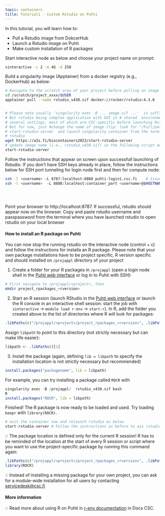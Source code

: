 ```yaml
---
topic: containers
title: Tutorial1 - Custom Rstudio on Puhti
---
```

In this tutorial, you will learn how to:
   - Pull a Rstudio image from DokcerHub
   - Launch a Rstudio image on Puhti
   - Make custom installation of R packages



Start interactive node as below and choose your project name on prompt:

```bash
sinteractive -c 2 -m 4G -d 250

```
Build a singularity image (Apptainer) from  a docker registry (e.g., DockerHub) as below:

```bash
# Navigate to the scratch area of your project before pulling an image from dockerhub
cd /scratch/project_xxxx/$USER 
apptainer pull --name rstudio_v430.sif docker://rocker/rstudio:4.3.0


# Please note usually 'singularity exec -B ... image.sif ...'  is sufficient for most applications. 
# But rstudio being complex application with GUI in # shared  environment like Puhti, we need to set 
# several settings, most of which are CSC-specific before launching Rstudio in start-srtudio-server.
# But for now, just #change the name of image (tip: look for "/Full/path/rstudio.sif") in the script:
# start-rstudio-server  and launch singularity container from the terminal. Download start script for
# rstudio
wget https://a3s.fi/biocontainers2023/start-rstudio-server
# update image name (i.e., rstudio_v430.sif) in the following script and run
start-rstudio-server 
```
Follow the instructions that appear on screen upon successfull launching of Rstudio. If you don't have SSH keys already in place, follow the instructions below for  SSH port tunneling for login node first and then for compute node:

```bash
ssh -l <username> -L 8787:localhost:8888 puhti-login1.csc.fi    # Issue this command while being on local machine                                                        
ssh -l <username>  -L 8888:localhost:container_port <username>@$HOSTNAME      # Issue this command on login node; $HOSTNAME is compute node attached to 
                                                                              # interactive session change "container_port" number where rstudio is exposed on 
                                                                              # compute node); 
                                                                
```

Point your browser to http://localhost:8787. If successful, rstudio should appear now on the browser. Copy and paste rstudio username and passpassword from the terminal where you have launched rstudio to open rstudio on your local browser

#### How to install an R package on Puhti

You can now stop the running rstudio on the interactive node (control + c) and follow the instructions for installa an R package. Please note that your own package installations have to be project specific,  R version specific and should installed on `/projappl` directory of your project

1.  Create a folder for your R packages in `/projappl` (open a login node shell in the [Puhti web interface](https://www.puhti.csc.fi/) or log in to Puhti with SSH):

``` bash
# First navigate to /projappl/<project>, then
mkdir project_rpackages_<rversion>
```

2.  Start an R session (launch RStudio in the [Puhti web interface](https://www.puhti.csc.fi/) or launch the R console in an interactive shell session: start the job with `sinteractive` -\> `module load r-env` -\> `start-r`). In R, add the folder you created above to the list of directories where R will look for packages:

``` r
.libPaths(c("/projappl/<project>/project_rpackages_<rversion>", .libPaths())) 
```

Assign `libpath` to point to this directory (not strictly necessary but can make life easier):

``` r
libpath <- .libPaths()[1]
```

3.  Install the package (again, defining `lib = libpath` to specify the installation location is not strictly necessary but recommended)

``` r
install.packages("packagename", lib = libpath)
```

For example, you can try installing a package called `ROCR` with

``` r
singularity exec -B /projappl/  rstudio_v430.sif bash
R
install.packages("ROCR", lib = libpath)
```

Finished! The R package is now ready to be loaded and used. Try loading `beepr` with `library(ROCR)`.

```r
# exit the container now and relaunch rstudio as below
start-rstudio-server # Follow the instructions as before to ass rstudio

```

💡 The package location is defined only for the current R session! R has to be reminded of the location at the start of every R session or script where you want to use the project-specific package by running this command again:

``` r
.libPaths(c("/projappl/<project>/project_rpackages_<rversion>", .libPaths())) 
library(ROCR)
```

💡 Instead of installing a missing package for your own project, you can ask for a module-wide installation for all users by contacting [servicedesk\@csc.fi](servicedesk@csc.fi)

#### More information

💡 Read more about using R on Puhti in [r-env documentation](https://docs.csc.fi/apps/r-env/) in Docs CSC.
